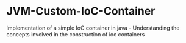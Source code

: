 # JVM-Custom-IoC-Container
Implementation of a simple IoC container in java - Understanding the concepts involved in the construction of ioc containers

